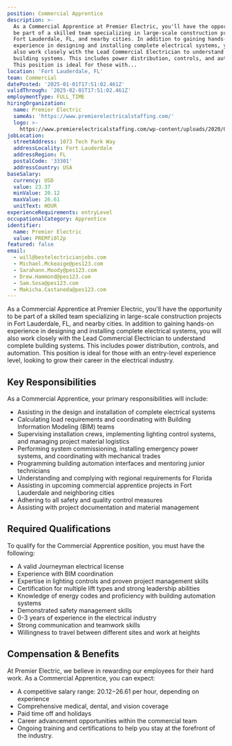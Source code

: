```yaml
---
position: Commercial Apprentice
description: >-
  As a Commercial Apprentice at Premier Electric, you'll have the opportunity to
  be part of a skilled team specializing in large-scale construction projects in
  Fort Lauderdale, FL, and nearby cities. In addition to gaining hands-on
  experience in designing and installing complete electrical systems, you will
  also work closely with the Lead Commercial Electrician to understand complete
  building systems. This includes power distribution, controls, and automation.
  This position is ideal for those with...
location: 'Fort Lauderdale, FL'
team: Commercial
datePosted: '2025-01-01T17:51:02.461Z'
validThrough: '2025-02-01T17:51:02.461Z'
employmentType: FULL_TIME
hiringOrganization:
  name: Premier Electric
  sameAs: 'https://www.premierelectricalstaffing.com/'
  logo: >-
    https://www.premierelectricalstaffing.com/wp-content/uploads/2020/05/Premier-Electrical-Staffing-logo.png
jobLocation:
  streetAddress: 1073 Tech Park Way
  addressLocality: Fort Lauderdale
  addressRegion: FL
  postalCode: '33301'
  addressCountry: USA
baseSalary:
  currency: USD
  value: 23.37
  minValue: 20.12
  maxValue: 26.61
  unitText: HOUR
experienceRequirements: entryLevel
occupationalCategory: Apprentice
identifier:
  name: Premier Electric
  value: PREMfi0l2p
featured: false
email:
  - will@bestelectricianjobs.com
  - Michael.Mckeaige@pes123.com
  - Sarahann.Moody@pes123.com
  - Drew.Hammond@pes123.com
  - Sam.Sosa@pes123.com
  - Makicha.Castaneda@pes123.com
---
```




As a Commercial Apprentice at Premier Electric, you'll have the opportunity to be part of a skilled team specializing in large-scale construction projects in Fort Lauderdale, FL, and nearby cities. In addition to gaining hands-on experience in designing and installing complete electrical systems, you will also work closely with the Lead Commercial Electrician to understand complete building systems. This includes power distribution, controls, and automation. This position is ideal for those with an entry-level experience level, looking to grow their career in the electrical industry. 

## Key Responsibilities

As a Commercial Apprentice, your primary responsibilities will include:

- Assisting in the design and installation of complete electrical systems
- Calculating load requirements and coordinating with Building Information Modeling (BIM) teams
- Supervising installation crews, implementing lighting control systems, and managing project material logistics
- Performing system commissioning, installing emergency power systems, and coordinating with mechanical trades
- Programming building automation interfaces and mentoring junior technicians
- Understanding and complying with regional requirements for Florida
- Assisting in upcoming commercial apprentice projects in Fort Lauderdale and neighboring cities
- Adhering to all safety and quality control measures
- Assisting with project documentation and material management

## Required Qualifications

To qualify for the Commercial Apprentice position, you must have the following:

- A valid Journeyman electrical license
- Experience with BIM coordination
- Expertise in lighting controls and proven project management skills
- Certification for multiple lift types and strong leadership abilities
- Knowledge of energy codes and proficiency with building automation systems
- Demonstrated safety management skills
- 0-3 years of experience in the electrical industry
- Strong communication and teamwork skills
- Willingness to travel between different sites and work at heights

## Compensation & Benefits

At Premier Electric, we believe in rewarding our employees for their hard work. As a Commercial Apprentice, you can expect:

- A competitive salary range: $20.12-$26.61 per hour, depending on experience
- Comprehensive medical, dental, and vision coverage
- Paid time off and holidays
- Career advancement opportunities within the commercial team
- Ongoing training and certifications to help you stay at the forefront of the industry.
